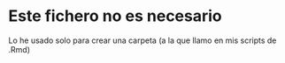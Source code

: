 # Este fichero no es necesario

Lo he usado solo para crear una carpeta (a la que llamo en mis scripts de .Rmd)
